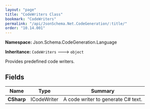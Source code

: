 ```yaml
---
layout: "page"
title: "CodeWriters Class"
bookmark: "CodeWriters"
permalink: "/api/JsonSchema.Net.CodeGeneration/:title/"
order: "10.14.001"
---
```

**Namespace:** Json.Schema.CodeGeneration.Language

**Inheritance:**
`CodeWriters`
 🡒 
`object`

Provides predefined code writers.

## Fields

| Name | Type | Summary |
|---|---|---|
| **CSharp** | ICodeWriter | A code writer to generate C# text. |

